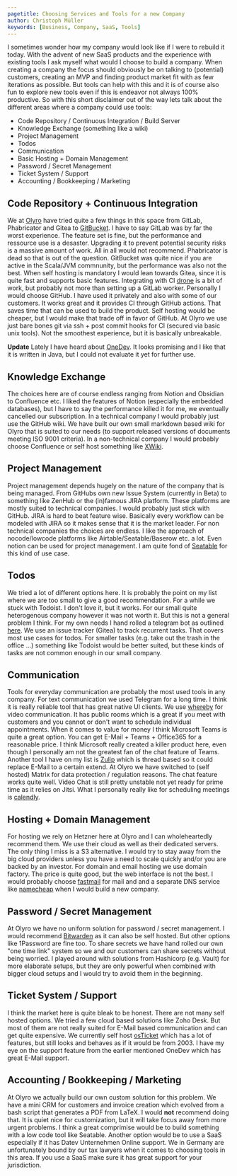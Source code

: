 ```yaml
---
pagetitle: Choosing Services and Tools for a new Company
author: Christoph Müller
keywords: [Business, Company, SaaS, Tools]
---
```


I sometimes wonder how my company would look like if I were to rebuild it today. With the advent of new SaaS products and the experience with existing tools I ask myself what would I choose to build a company.
When creating a company the focus should obviously be on talking to (potential) customers, creating an MVP and finding product market fit with as few iterations as possible. But tools can help with this and it is of course also fun to explore new tools even if this is endeavor not always 100% productive. So with this short disclaimer out of the way lets talk about the different areas where a company could use tools:

- Code Repository / Continuous Integration / Build Server
- Knowledge Exchange (something like a wiki)
- Project Management
- Todos
- Communication 
- Basic Hosting + Domain Management
- Password / Secret Management
- Ticket System / Support
- Accounting / Bookkeeping / Marketing


## Code Repository + Continuous Integration

We at [Olyro](https://olyro.de) have tried quite a few things in this space from GitLab, Phabricator and Gitea to [GitBucket](https://gitbucket.github.io/). I have to say GitLab was by far the worst experience. The feature set is fine, but the performance and ressource use is a desaster. Upgrading it to prevent potential security risks is a massive amount of work. All in all would not recommend. Phabricator is dead so that is out of the question. GitBucket was quite nice if you are active in the Scala/JVM commnunity, but the performance was also not the best. When self hosting is mandatory I would lean towards Gitea, since it is quite fast and supports basic features. Integrating with CI [drone](https://drone.io) is a bit of work, but probably not more than setting up a GitLab worker.
Personally I would choose GitHub. I have used it privately and also with some of our customers. It works great and it provides CI through GitHub actions. That saves time that can be used to build the product. Self hosting would be cheaper, but I would make that trade off in favor of GitHub.
At Olyro we use just bare bones git via ssh + post commit hooks for CI (secured via basic unix tools). Not the smoothest experience, but it is basically unbreakable.

**Update**
Lately I have heard about [OneDev](https://github.com/theonedev/onedev). It looks promising and I like that it is written in Java, but I could not evaluate it yet for further use.


## Knowledge Exchange

The choices here are of course endless ranging from Notion and Obsidian to Confluence etc. I liked the features of Notion (especially the embedded databases), but I have to say the performance killed it for me, we eventually cancelled our subscription. In a technical company I would probably just use the GitHub wiki. We have built our own small markdown based wiki for Olyro that is suited to our needs (to support released versions of documents meeting ISO 9001 criteria). In a non-technical company I would probably choose Confluence or self host something like [XWiki](https://www.xwiki.org/).

## Project Management

Project management depends hugely on the nature of the company that is being managed. From GitHubs own new Issue System (currently in Beta) to something like ZenHub or the (in)famous JIRA platform. These platforms are mostly suited to technical companies. I would probably just stick with GitHub. JIRA is hard to beat feature wise. Basically every workflow can be modeled with JIRA so it makes sense that it is the market leader.
For non technical companies the choices are endless. I like the approach of nocode/lowcode platforms like Airtable/Seatable/Baserow etc. a lot. Even notion can be used for project management. I am quite fond of [Seatable](https://seatable.io/) for this kind of use case.

## Todos

We tried a lot of different options here. It is probably the point on my list where we are too small to give a good recommendation. For a while we stuck with Todoist. I don't love it, but it works. For our small quite heterogenous company however it was not worth it. But this is not a general problem I think. For my own needs I hand rolled a telegram bot as outlined [here](./2022-03-06_telegram_bot_for_todo_management.html). We use an issue tracker (Gitea) to track recurrent tasks. That covers most use cases for todos. For smaller tasks (e.g. take out the trash in the office ...) something like Todoist would be better suited, but these kinds of tasks are not common enough in our small company.

## Communication

Tools for everyday communication are probably the most used tools in any company. For text communication we used Telegram for a long time. I think it is really reliable tool that has great native UI clients. We use [whereby](https://whereby.com) for video communication. It has public rooms which is a great if you meet with customers and you cannot or don't want to schedule individual appointments. When it comes to value for money I think Microsoft Teams is quite a great option. You can get E-Mail + Teams + Office365 for a reasonable price. I think Microsoft really created a killer product here, even though I personally am not the greatest fan of the chat feature of Teams.
Another tool I have on my list is [Zulip](https://zulip.com) which is thread based so it could replace E-Mail to a certain extend.
At Olyro we have switched to (self hosted) Matrix for data protection / regulation reasons. The chat feature works quite well. Video Chat is still pretty unstable not yet ready for prime time as it relies on Jitsi.
What I personally really like for scheduling meetings is [calendly](https://calendly.com).

## Hosting + Domain Management

For hosting we rely on Hetzner here at Olyro and I can wholeheartedly recommend them. We use their cloud as well as their dedicated servers. The only thing I miss is a S3 alternative. I would try to stay away from the big cloud providers unless you have a need to scale quickly and/or you are backed by an investor. 
For domain and email hosting we use domain factory. The price is quite good, but the web interface is not the best. I would probably choose [fastmail](https://fastmail.com) for mail and and a separate DNS service like [namecheap](https://namecheap.com) when I would build a new company.

## Password / Secret Management 

At Olyro we have no uniform solution for password / secret management. I would recommend [Bitwarden](https://bitwarden.com/) as it can also be self hosted. But other options like 1Password are fine too. To share secrets we have hand rolled our own "one time link" system so we and our customers can share secrets without being worried. I played around with solutions from Hashicorp (e.g. Vault) for more elaborate setups, but they are only powerful when combined with bigger cloud setups and I would try to avoid them in the beginning.

## Ticket System / Support 

I think the market here is quite bleak to be honest. There are not many self hosted options. We tried a few cloud based solutions like Zoho Desk. But most of them are not really suited for E-Mail based communication and can get quite expensive. We currently self host [osTicket](https://osticket.com) which has a lot of features, but still looks and behaves as if it would be from 2003. I have my eye on the support feature from the earlier mentioned OneDev which has great E-Mail support.

## Accounting / Bookkeeping / Marketing

At Olyro we actually build our own custom solution for this problem. We have a mini CRM for customers and invoice creation which evolved from a bash script that generates a PDF from LaTeX. I would **not** recommend doing that. It is quiet nice for customization, but it will take focus away from more urgent problems. I think a great comprimise would be to build something with a low code tool like Seatable. Another option would be to use a SaaS especially if it has Datev Unternehmen Online support. We in Germany are unfortunately bound by our tax lawyers when it comes to choosing tools in this area. If you use a SaaS make sure it has great support for your jurisdiction.

